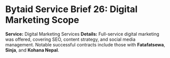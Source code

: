 # Bytaid Service Brief 26: Digital Marketing Scope
**Service:** Digital Marketing Services
**Details:** Full-service digital marketing was offered, covering SEO, content strategy, and social media management. Notable successful contracts include those with **Fatafatsewa**, **Sinja**, and **Kohana Nepal**.
